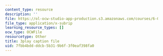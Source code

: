 ```yaml
---
content_type: resource
description: ''
file: https://ol-ocw-studio-app-production.s3.amazonaws.com/courses/6-01sc-introduction-to-electrical-engineering-and-computer-science-i-spring-2011/7fbb4bddddcb5b319b6f3f0eaf398fa0_QleELaAfTd4.vtt
file_type: application/x-subrip
learning_resource_types: []
ocw_type: OCWFile
resourcetype: Other
title: 3play caption file
uid: 7fbb4bdd-ddcb-5b31-9b6f-3f0eaf398fa0
---
```

